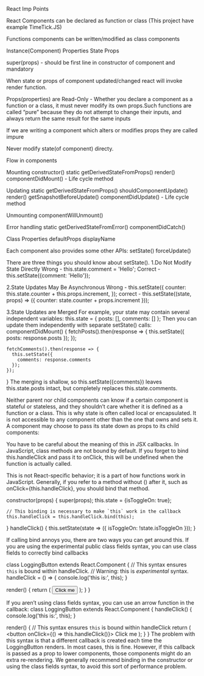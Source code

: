 React Imp Points

React Components can be declared as function or class (This project have example TimeTick.JS)

Functions components can be written/modified as class components

Instance(Component) Properties
  State
  Props 

super(props) - should be first line in constructor of component and mandatory

When state or props of component updated/changed react will invoke render function.

Props(properties) are Read-Only - Whether you declare a component as a function or a class, it must never modify its own props.Such functions are called “pure” because they do not attempt to change their inputs, and always return the same result for the same inputs

If we are writing a component which alters or modifies props they are called impure 

Never modify state(of component) directy.

Flow in components

Mounting
  constructor()
  static getDerivedStateFromProps()
  render()
  componentDidMount() - Life cycle method

Updating
  static getDerivedStateFromProps()
  shouldComponentUpdate()
  render()
  getSnapshotBeforeUpdate()
  componentDidUpdate() - Life cycle method

Unmounting
  componentWillUnmount()
  
Error handling
  static getDerivedStateFromError()
  componentDidCatch()

Class Properties
  defaultProps
  displayName

Each component also provides some other APIs:
  setState()
  forceUpdate()

There are three things you should know about setState().
  1.Do Not Modify State Directly
    Wrong - this.state.comment = 'Hello';
    Correct - this.setState({comment: 'Hello'});
    
  2.State Updates May Be Asynchronous
    Wrong -
    this.setState({
      counter: this.state.counter + this.props.increment,
    });
    correct - 
    this.setState((state, props) => ({
      counter: state.counter + props.increment
    }));
    
  3.State Updates are Merged
  For example, your state may contain several independent variables:
  this.state = {
      posts: [],
      comments: []
  };
  Then you can update them independently with separate setState() calls:
  componentDidMount() {
    fetchPosts().then(response => {
      this.setState({
        posts: response.posts
      });
    });

    fetchComments().then(response => {
      this.setState({
        comments: response.comments
      });
    });
  }
  The merging is shallow, so this.setState({comments}) leaves this.state.posts intact, but completely replaces this.state.comments.
  
Neither parent nor child components can know if a certain component is stateful or stateless, and they shouldn’t care whether it is defined as a function or a class. 
This is why state is often called local or encapsulated. It is not accessible to any component other than the one that owns and sets it.
A component may choose to pass its state down as props to its child components:

You have to be careful about the meaning of this in JSX callbacks. In JavaScript, class methods are not bound by default. If you forget to bind this.handleClick and pass it to onClick, this will be undefined when the function is actually called.

This is not React-specific behavior; it is a part of how functions work in JavaScript. Generally, if you refer to a method without () after it, such as onClick={this.handleClick}, you should bind that method.

  constructor(props) {
    super(props);
    this.state = {isToggleOn: true};

    // This binding is necessary to make `this` work in the callback
    this.handleClick = this.handleClick.bind(this);
  }
  handleClick() {
    this.setState(state => ({
      isToggleOn: !state.isToggleOn
    }));
  }

If calling bind annoys you, there are two ways you can get around this. If you are using the experimental public class fields syntax, you can use class fields to correctly bind callbacks

class LoggingButton extends React.Component {
  // This syntax ensures `this` is bound within handleClick.
  // Warning: this is *experimental* syntax.
  handleClick = () => {
    console.log('this is:', this);
  }

  render() {
    return (
      <button onClick={this.handleClick}>
        Click me
      </button>
    );
  }
}

If you aren’t using class fields syntax, you can use an arrow function in the callback:
class LoggingButton extends React.Component {
  handleClick() {
    console.log('this is:', this);
  }

  render() {
    // This syntax ensures `this` is bound within handleClick
    return (
      <button onClick={() => this.handleClick()}>
        Click me
      </button>
    );
  }
}
The problem with this syntax is that a different callback is created each time the LoggingButton renders. In most cases, this is fine. However, if this callback is passed as a prop to lower components, those components might do an extra re-rendering. We generally recommend binding in the constructor or using the class fields syntax, to avoid this sort of performance problem.



